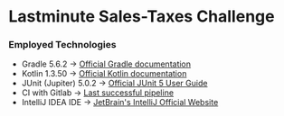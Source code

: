 # Lastminute Sales-Taxes Challenge

### Employed Technologies

* Gradle 5.6.2 -> [Official Gradle documentation](https://docs.gradle.org)
* Kotlin 1.3.50 -> [Official Kotlin documentation](https://kotlinlang.org/)
* JUnit (Jupiter) 5.0.2 -> [Official JUnit 5 User Guide](https://junit.org/junit5/docs/current/user-guide/)
* CI with Gitlab -> [Last successful pipeline]()
* IntelliJ IDEA IDE -> [JetBrain's IntelliJ Official Website](https://www.jetbrains.com/idea/)